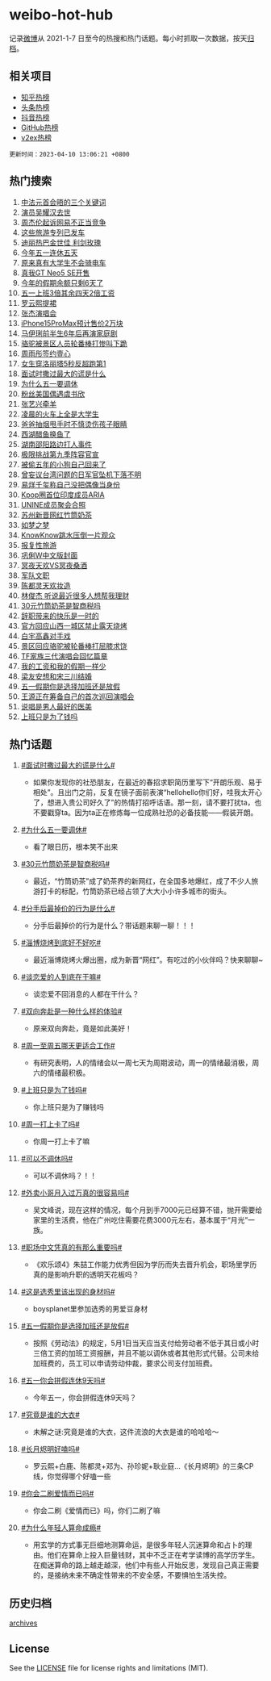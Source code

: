 # weibo-hot-hub

记录[微博](https://www.weibo.com)从 2021-1-7 日至今的热搜和热门话题。每小时抓取一次数据，按天[归档](archives)。

## 相关项目

- [知乎热榜](https://github.com/lonnyzhang423/zhihu-hot-hub)
- [头条热榜](https://github.com/lonnyzhang423/toutiao-hot-hub)
- [抖音热榜](https://github.com/lonnyzhang423/douyin-hot-hub)
- [GitHub热榜](https://github.com/lonnyzhang423/github-hot-hub)
- [v2ex热榜](https://github.com/lonnyzhang423/v2ex-hot-hub)


`更新时间：2023-04-10 13:06:21 +0800`

## 热门搜索

1. [中法元首会晤的三个关键词](https://m.weibo.cn/search?containerid=100103type%3D1%26t%3D10%26q%3D%23%E4%B8%AD%E6%B3%95%E5%85%83%E9%A6%96%E4%BC%9A%E6%99%A4%E7%9A%84%E4%B8%89%E4%B8%AA%E5%85%B3%E9%94%AE%E8%AF%8D%23&stream_entry_id=51&isnewpage=1&extparam=seat%3D1%26dgr%3D0%26pos%3D0%26c_type%3D51%26stream_entry_id%3D51%26cate%3D10103%26filter_type%3Drealtimehot%26display_time%3D1681103179%26pre_seqid%3D1681103179637027378199&luicode=10000011&lfid=106003type%253D25%2526t%253D3%2526disable_hot%253D1%2526filter_type%253Drealtimehot)
1. [演员吴耀汉去世](https://m.weibo.cn/search?containerid=100103type%3D1%26t%3D10%26q%3D%23%E6%BC%94%E5%91%98%E5%90%B4%E8%80%80%E6%B1%89%E5%8E%BB%E4%B8%96%23&stream_entry_id=31&isnewpage=1&extparam=seat%3D1%26dgr%3D0%26c_type%3D31%26band_rank%3D1%26cate%3D5001%26filter_type%3Drealtimehot%26realpos%3D1%26pos%3D0%26q%3D%2523%25E6%25BC%2594%25E5%2591%2598%25E5%2590%25B4%25E8%2580%2580%25E6%25B1%2589%25E5%258E%25BB%25E4%25B8%2596%2523%26stream_entry_id%3D31%26flag%3D1%26lcate%3D5001%26display_time%3D1681103179%26pre_seqid%3D1681103179637027378199&luicode=10000011&lfid=106003type%253D25%2526t%253D3%2526disable_hot%253D1%2526filter_type%253Drealtimehot)
1. [周杰伦起诉网易不正当竞争](https://m.weibo.cn/search?containerid=100103type%3D1%26t%3D10%26q%3D%23%E5%91%A8%E6%9D%B0%E4%BC%A6%E8%B5%B7%E8%AF%89%E7%BD%91%E6%98%93%E4%B8%8D%E6%AD%A3%E5%BD%93%E7%AB%9E%E4%BA%89%23&stream_entry_id=31&isnewpage=1&extparam=seat%3D1%26dgr%3D0%26c_type%3D31%26band_rank%3D2%26cate%3D5001%26filter_type%3Drealtimehot%26realpos%3D2%26pos%3D1%26q%3D%2523%25E5%2591%25A8%25E6%259D%25B0%25E4%25BC%25A6%25E8%25B5%25B7%25E8%25AF%2589%25E7%25BD%2591%25E6%2598%2593%25E4%25B8%258D%25E6%25AD%25A3%25E5%25BD%2593%25E7%25AB%259E%25E4%25BA%2589%2523%26stream_entry_id%3D31%26flag%3D2%26lcate%3D5001%26display_time%3D1681103179%26pre_seqid%3D1681103179637027378199&luicode=10000011&lfid=106003type%253D25%2526t%253D3%2526disable_hot%253D1%2526filter_type%253Drealtimehot)
1. [这些旅游专列已发车](https://m.weibo.cn/search?containerid=100103type%3D1%26t%3D10%26q%3D%23%E8%BF%99%E4%BA%9B%E6%97%85%E6%B8%B8%E4%B8%93%E5%88%97%E5%B7%B2%E5%8F%91%E8%BD%A6%23&stream_entry_id=31&isnewpage=1&extparam=seat%3D1%26dgr%3D0%26c_type%3D31%26band_rank%3D3%26cate%3D5001%26filter_type%3Drealtimehot%26realpos%3D3%26pos%3D2%26q%3D%2523%25E8%25BF%2599%25E4%25BA%259B%25E6%2597%2585%25E6%25B8%25B8%25E4%25B8%2593%25E5%2588%2597%25E5%25B7%25B2%25E5%258F%2591%25E8%25BD%25A6%2523%26stream_entry_id%3D31%26flag%3D0%26lcate%3D5001%26display_time%3D1681103179%26pre_seqid%3D1681103179637027378199&luicode=10000011&lfid=106003type%253D25%2526t%253D3%2526disable_hot%253D1%2526filter_type%253Drealtimehot)
1. [迪丽热巴金世佳 利剑玫瑰](https://m.weibo.cn/search?containerid=100103type%3D1%26t%3D10%26q%3D%E8%BF%AA%E4%B8%BD%E7%83%AD%E5%B7%B4%E9%87%91%E4%B8%96%E4%BD%B3+%E5%88%A9%E5%89%91%E7%8E%AB%E7%91%B0&stream_entry_id=31&isnewpage=1&extparam=seat%3D1%26dgr%3D0%26c_type%3D31%26band_rank%3D4%26cate%3D5001%26filter_type%3Drealtimehot%26realpos%3D4%26pos%3D3%26q%3D%25E8%25BF%25AA%25E4%25B8%25BD%25E7%2583%25AD%25E5%25B7%25B4%25E9%2587%2591%25E4%25B8%2596%25E4%25BD%25B3%2520%25E5%2588%25A9%25E5%2589%2591%25E7%258E%25AB%25E7%2591%25B0%26stream_entry_id%3D31%26flag%3D1%26lcate%3D5001%26display_time%3D1681103179%26pre_seqid%3D1681103179637027378199&luicode=10000011&lfid=106003type%253D25%2526t%253D3%2526disable_hot%253D1%2526filter_type%253Drealtimehot)
1. [今年五一连休五天](https://m.weibo.cn/search?containerid=100103type%3D1%26t%3D10%26q%3D%23%E4%BB%8A%E5%B9%B4%E4%BA%94%E4%B8%80%E8%BF%9E%E4%BC%91%E4%BA%94%E5%A4%A9%23&stream_entry_id=31&isnewpage=1&extparam=seat%3D1%26dgr%3D0%26c_type%3D31%26band_rank%3D5%26cate%3D5001%26filter_type%3Drealtimehot%26realpos%3D5%26pos%3D4%26q%3D%2523%25E4%25BB%258A%25E5%25B9%25B4%25E4%25BA%2594%25E4%25B8%2580%25E8%25BF%259E%25E4%25BC%2591%25E4%25BA%2594%25E5%25A4%25A9%2523%26stream_entry_id%3D31%26flag%3D16%26lcate%3D5001%26display_time%3D1681103179%26pre_seqid%3D1681103179637027378199&luicode=10000011&lfid=106003type%253D25%2526t%253D3%2526disable_hot%253D1%2526filter_type%253Drealtimehot)
1. [原来真有大学生不会骑电车](https://m.weibo.cn/search?containerid=100103type%3D1%26t%3D10%26q%3D%23%E5%8E%9F%E6%9D%A5%E7%9C%9F%E6%9C%89%E5%A4%A7%E5%AD%A6%E7%94%9F%E4%B8%8D%E4%BC%9A%E9%AA%91%E7%94%B5%E8%BD%A6%23&stream_entry_id=31&isnewpage=1&extparam=seat%3D1%26dgr%3D0%26c_type%3D31%26band_rank%3D6%26cate%3D5001%26filter_type%3Drealtimehot%26realpos%3D6%26pos%3D5%26q%3D%2523%25E5%258E%259F%25E6%259D%25A5%25E7%259C%259F%25E6%259C%2589%25E5%25A4%25A7%25E5%25AD%25A6%25E7%2594%259F%25E4%25B8%258D%25E4%25BC%259A%25E9%25AA%2591%25E7%2594%25B5%25E8%25BD%25A6%2523%26stream_entry_id%3D31%26flag%3D0%26lcate%3D5001%26display_time%3D1681103179%26pre_seqid%3D1681103179637027378199&luicode=10000011&lfid=106003type%253D25%2526t%253D3%2526disable_hot%253D1%2526filter_type%253Drealtimehot)
1. [真我GT Neo5 SE开售](https://m.weibo.cn/search?containerid=100103type%3D1%26t%3D10%26q%3D%23%E7%9C%9F%E6%88%91GT+Neo5+SE%E5%BC%80%E5%94%AE%23&stream_entry_id=31&isnewpage=1&extparam=seat%3D1%26dgr%3D0%26filter_type%3Drealtimehot%26c_type%3D31%26band_rank%3D7%26adid%3D185797%26cate%3D5001%26topic_ad%3D1%26pos%3D6%26q%3D%2523%25E7%259C%259F%25E6%2588%2591GT%2520Neo5%2520SE%25E5%25BC%2580%25E5%2594%25AE%2523%26stream_entry_id%3D31%26lcate%3D5001%26display_time%3D1681103179%26pre_seqid%3D1681103179637027378199&luicode=10000011&lfid=106003type%253D25%2526t%253D3%2526disable_hot%253D1%2526filter_type%253Drealtimehot)
1. [今年的假期余额只剩6天了](https://m.weibo.cn/search?containerid=100103type%3D1%26t%3D10%26q%3D%23%E4%BB%8A%E5%B9%B4%E7%9A%84%E5%81%87%E6%9C%9F%E4%BD%99%E9%A2%9D%E5%8F%AA%E5%89%A96%E5%A4%A9%E4%BA%86%23&stream_entry_id=31&isnewpage=1&extparam=seat%3D1%26dgr%3D0%26c_type%3D31%26band_rank%3D7%26cate%3D5001%26filter_type%3Drealtimehot%26realpos%3D7%26pos%3D7%26q%3D%2523%25E4%25BB%258A%25E5%25B9%25B4%25E7%259A%2584%25E5%2581%2587%25E6%259C%259F%25E4%25BD%2599%25E9%25A2%259D%25E5%258F%25AA%25E5%2589%25A96%25E5%25A4%25A9%25E4%25BA%2586%2523%26stream_entry_id%3D31%26flag%3D1%26lcate%3D5001%26display_time%3D1681103179%26pre_seqid%3D1681103179637027378199&luicode=10000011&lfid=106003type%253D25%2526t%253D3%2526disable_hot%253D1%2526filter_type%253Drealtimehot)
1. [五一上班3倍其余四天2倍工资](https://m.weibo.cn/search?containerid=100103type%3D1%26t%3D10%26q%3D%23%E4%BA%94%E4%B8%80%E4%B8%8A%E7%8F%AD3%E5%80%8D%E5%85%B6%E4%BD%99%E5%9B%9B%E5%A4%A92%E5%80%8D%E5%B7%A5%E8%B5%84%23&stream_entry_id=31&isnewpage=1&extparam=seat%3D1%26dgr%3D0%26c_type%3D31%26band_rank%3D8%26cate%3D5001%26filter_type%3Drealtimehot%26realpos%3D8%26pos%3D8%26q%3D%2523%25E4%25BA%2594%25E4%25B8%2580%25E4%25B8%258A%25E7%258F%25AD3%25E5%2580%258D%25E5%2585%25B6%25E4%25BD%2599%25E5%259B%259B%25E5%25A4%25A92%25E5%2580%258D%25E5%25B7%25A5%25E8%25B5%2584%2523%26stream_entry_id%3D31%26flag%3D1%26lcate%3D5001%26display_time%3D1681103179%26pre_seqid%3D1681103179637027378199&luicode=10000011&lfid=106003type%253D25%2526t%253D3%2526disable_hot%253D1%2526filter_type%253Drealtimehot)
1. [罗云熙提裙](https://m.weibo.cn/search?containerid=100103type%3D1%26t%3D10%26q%3D%23%E7%BD%97%E4%BA%91%E7%86%99%E6%8F%90%E8%A3%99%23&stream_entry_id=31&isnewpage=1&extparam=seat%3D1%26dgr%3D0%26c_type%3D31%26band_rank%3D9%26cate%3D5001%26filter_type%3Drealtimehot%26realpos%3D9%26pos%3D9%26q%3D%2523%25E7%25BD%2597%25E4%25BA%2591%25E7%2586%2599%25E6%258F%2590%25E8%25A3%2599%2523%26stream_entry_id%3D31%26flag%3D1%26lcate%3D5001%26display_time%3D1681103179%26pre_seqid%3D1681103179637027378199&luicode=10000011&lfid=106003type%253D25%2526t%253D3%2526disable_hot%253D1%2526filter_type%253Drealtimehot)
1. [张杰演唱会](https://m.weibo.cn/search?containerid=100103type%3D1%26t%3D10%26q%3D%E5%BC%A0%E6%9D%B0%E6%BC%94%E5%94%B1%E4%BC%9A&stream_entry_id=31&isnewpage=1&extparam=seat%3D1%26dgr%3D0%26c_type%3D31%26band_rank%3D10%26cate%3D5001%26filter_type%3Drealtimehot%26realpos%3D10%26pos%3D10%26q%3D%25E5%25BC%25A0%25E6%259D%25B0%25E6%25BC%2594%25E5%2594%25B1%25E4%25BC%259A%26stream_entry_id%3D31%26flag%3D1%26lcate%3D5001%26display_time%3D1681103179%26pre_seqid%3D1681103179637027378199&luicode=10000011&lfid=106003type%253D25%2526t%253D3%2526disable_hot%253D1%2526filter_type%253Drealtimehot)
1. [iPhone15ProMax预计售价2万块](https://m.weibo.cn/search?containerid=100103type%3D1%26t%3D10%26q%3D%23iPhone15ProMax%E9%A2%84%E8%AE%A1%E5%94%AE%E4%BB%B72%E4%B8%87%E5%9D%97%23&stream_entry_id=31&isnewpage=1&extparam=seat%3D1%26dgr%3D0%26c_type%3D31%26band_rank%3D11%26cate%3D5001%26filter_type%3Drealtimehot%26realpos%3D11%26pos%3D11%26q%3D%2523iPhone15ProMax%25E9%25A2%2584%25E8%25AE%25A1%25E5%2594%25AE%25E4%25BB%25B72%25E4%25B8%2587%25E5%259D%2597%2523%26stream_entry_id%3D31%26flag%3D2%26lcate%3D5001%26display_time%3D1681103179%26pre_seqid%3D1681103179637027378199&luicode=10000011&lfid=106003type%253D25%2526t%253D3%2526disable_hot%253D1%2526filter_type%253Drealtimehot)
1. [马伊琍前半生6年后再演家庭剧](https://m.weibo.cn/search?containerid=100103type%3D1%26t%3D10%26q%3D%23%E9%A9%AC%E4%BC%8A%E7%90%8D%E5%89%8D%E5%8D%8A%E7%94%9F6%E5%B9%B4%E5%90%8E%E5%86%8D%E6%BC%94%E5%AE%B6%E5%BA%AD%E5%89%A7%23&stream_entry_id=31&isnewpage=1&extparam=seat%3D1%26dgr%3D0%26c_type%3D31%26band_rank%3D12%26cate%3D5001%26filter_type%3Drealtimehot%26realpos%3D12%26pos%3D12%26q%3D%2523%25E9%25A9%25AC%25E4%25BC%258A%25E7%2590%258D%25E5%2589%258D%25E5%258D%258A%25E7%2594%259F6%25E5%25B9%25B4%25E5%2590%258E%25E5%2586%258D%25E6%25BC%2594%25E5%25AE%25B6%25E5%25BA%25AD%25E5%2589%25A7%2523%26stream_entry_id%3D31%26flag%3D1%26lcate%3D5001%26display_time%3D1681103179%26pre_seqid%3D1681103179637027378199&luicode=10000011&lfid=106003type%253D25%2526t%253D3%2526disable_hot%253D1%2526filter_type%253Drealtimehot)
1. [骆驼被景区人员轮番棒打惨叫下跪](https://m.weibo.cn/search?containerid=100103type%3D1%26t%3D10%26q%3D%23%E9%AA%86%E9%A9%BC%E8%A2%AB%E6%99%AF%E5%8C%BA%E4%BA%BA%E5%91%98%E8%BD%AE%E7%95%AA%E6%A3%92%E6%89%93%E6%83%A8%E5%8F%AB%E4%B8%8B%E8%B7%AA%23&stream_entry_id=31&isnewpage=1&extparam=seat%3D1%26dgr%3D0%26c_type%3D31%26band_rank%3D13%26cate%3D5001%26filter_type%3Drealtimehot%26realpos%3D13%26pos%3D13%26q%3D%2523%25E9%25AA%2586%25E9%25A9%25BC%25E8%25A2%25AB%25E6%2599%25AF%25E5%258C%25BA%25E4%25BA%25BA%25E5%2591%2598%25E8%25BD%25AE%25E7%2595%25AA%25E6%25A3%2592%25E6%2589%2593%25E6%2583%25A8%25E5%258F%25AB%25E4%25B8%258B%25E8%25B7%25AA%2523%26stream_entry_id%3D31%26flag%3D0%26lcate%3D5001%26display_time%3D1681103179%26pre_seqid%3D1681103179637027378199&luicode=10000011&lfid=106003type%253D25%2526t%253D3%2526disable_hot%253D1%2526filter_type%253Drealtimehot)
1. [周雨彤签约壹心](https://m.weibo.cn/search?containerid=100103type%3D1%26t%3D10%26q%3D%23%E5%91%A8%E9%9B%A8%E5%BD%A4%E7%AD%BE%E7%BA%A6%E5%A3%B9%E5%BF%83%23&stream_entry_id=31&isnewpage=1&extparam=seat%3D1%26dgr%3D0%26c_type%3D31%26band_rank%3D14%26cate%3D5001%26filter_type%3Drealtimehot%26realpos%3D14%26pos%3D14%26q%3D%2523%25E5%2591%25A8%25E9%259B%25A8%25E5%25BD%25A4%25E7%25AD%25BE%25E7%25BA%25A6%25E5%25A3%25B9%25E5%25BF%2583%2523%26stream_entry_id%3D31%26flag%3D0%26lcate%3D5001%26display_time%3D1681103179%26pre_seqid%3D1681103179637027378199&luicode=10000011&lfid=106003type%253D25%2526t%253D3%2526disable_hot%253D1%2526filter_type%253Drealtimehot)
1. [女生穿洛丽塔5秒反超跑第1](https://m.weibo.cn/search?containerid=100103type%3D1%26t%3D10%26q%3D%23%E5%A5%B3%E7%94%9F%E7%A9%BF%E6%B4%9B%E4%B8%BD%E5%A1%945%E7%A7%92%E5%8F%8D%E8%B6%85%E8%B7%91%E7%AC%AC1%23&stream_entry_id=31&isnewpage=1&extparam=seat%3D1%26dgr%3D0%26c_type%3D31%26band_rank%3D15%26cate%3D5001%26filter_type%3Drealtimehot%26realpos%3D15%26pos%3D15%26q%3D%2523%25E5%25A5%25B3%25E7%2594%259F%25E7%25A9%25BF%25E6%25B4%259B%25E4%25B8%25BD%25E5%25A1%25945%25E7%25A7%2592%25E5%258F%258D%25E8%25B6%2585%25E8%25B7%2591%25E7%25AC%25AC1%2523%26stream_entry_id%3D31%26flag%3D1%26lcate%3D5001%26display_time%3D1681103179%26pre_seqid%3D1681103179637027378199&luicode=10000011&lfid=106003type%253D25%2526t%253D3%2526disable_hot%253D1%2526filter_type%253Drealtimehot)
1. [面试时撒过最大的谎是什么](https://m.weibo.cn/search?containerid=100103type%3D1%26t%3D10%26q%3D%23%E9%9D%A2%E8%AF%95%E6%97%B6%E6%92%92%E8%BF%87%E6%9C%80%E5%A4%A7%E7%9A%84%E8%B0%8E%E6%98%AF%E4%BB%80%E4%B9%88%23&stream_entry_id=31&isnewpage=1&extparam=seat%3D1%26dgr%3D0%26c_type%3D31%26band_rank%3D16%26cate%3D5001%26filter_type%3Drealtimehot%26realpos%3D16%26pos%3D16%26q%3D%2523%25E9%259D%25A2%25E8%25AF%2595%25E6%2597%25B6%25E6%2592%2592%25E8%25BF%2587%25E6%259C%2580%25E5%25A4%25A7%25E7%259A%2584%25E8%25B0%258E%25E6%2598%25AF%25E4%25BB%2580%25E4%25B9%2588%2523%26stream_entry_id%3D31%26flag%3D0%26lcate%3D5001%26display_time%3D1681103179%26pre_seqid%3D1681103179637027378199&luicode=10000011&lfid=106003type%253D25%2526t%253D3%2526disable_hot%253D1%2526filter_type%253Drealtimehot)
1. [为什么五一要调休](https://m.weibo.cn/search?containerid=100103type%3D1%26t%3D10%26q%3D%23%E4%B8%BA%E4%BB%80%E4%B9%88%E4%BA%94%E4%B8%80%E8%A6%81%E8%B0%83%E4%BC%91%23&stream_entry_id=31&isnewpage=1&extparam=seat%3D1%26dgr%3D0%26c_type%3D31%26band_rank%3D17%26cate%3D5001%26filter_type%3Drealtimehot%26realpos%3D17%26pos%3D17%26q%3D%2523%25E4%25B8%25BA%25E4%25BB%2580%25E4%25B9%2588%25E4%25BA%2594%25E4%25B8%2580%25E8%25A6%2581%25E8%25B0%2583%25E4%25BC%2591%2523%26stream_entry_id%3D31%26flag%3D0%26lcate%3D5001%26display_time%3D1681103179%26pre_seqid%3D1681103179637027378199&luicode=10000011&lfid=106003type%253D25%2526t%253D3%2526disable_hot%253D1%2526filter_type%253Drealtimehot)
1. [粉丝美国偶遇虞书欣](https://m.weibo.cn/search?containerid=100103type%3D1%26t%3D10%26q%3D%23%E7%B2%89%E4%B8%9D%E7%BE%8E%E5%9B%BD%E5%81%B6%E9%81%87%E8%99%9E%E4%B9%A6%E6%AC%A3%23&stream_entry_id=31&isnewpage=1&extparam=seat%3D1%26dgr%3D0%26c_type%3D31%26band_rank%3D18%26cate%3D5001%26filter_type%3Drealtimehot%26realpos%3D18%26pos%3D18%26q%3D%2523%25E7%25B2%2589%25E4%25B8%259D%25E7%25BE%258E%25E5%259B%25BD%25E5%2581%25B6%25E9%2581%2587%25E8%2599%259E%25E4%25B9%25A6%25E6%25AC%25A3%2523%26stream_entry_id%3D31%26flag%3D1%26lcate%3D5001%26display_time%3D1681103179%26pre_seqid%3D1681103179637027378199&luicode=10000011&lfid=106003type%253D25%2526t%253D3%2526disable_hot%253D1%2526filter_type%253Drealtimehot)
1. [张艺兴牵羊](https://m.weibo.cn/search?containerid=100103type%3D1%26t%3D10%26q%3D%23%E5%BC%A0%E8%89%BA%E5%85%B4%E7%89%B5%E7%BE%8A%23&stream_entry_id=31&isnewpage=1&extparam=seat%3D1%26dgr%3D0%26c_type%3D31%26band_rank%3D19%26cate%3D5001%26filter_type%3Drealtimehot%26realpos%3D19%26pos%3D19%26q%3D%2523%25E5%25BC%25A0%25E8%2589%25BA%25E5%2585%25B4%25E7%2589%25B5%25E7%25BE%258A%2523%26stream_entry_id%3D31%26flag%3D1%26lcate%3D5001%26display_time%3D1681103179%26pre_seqid%3D1681103179637027378199&luicode=10000011&lfid=106003type%253D25%2526t%253D3%2526disable_hot%253D1%2526filter_type%253Drealtimehot)
1. [凌晨的火车上全是大学生](https://m.weibo.cn/search?containerid=100103type%3D1%26t%3D10%26q%3D%23%E5%87%8C%E6%99%A8%E7%9A%84%E7%81%AB%E8%BD%A6%E4%B8%8A%E5%85%A8%E6%98%AF%E5%A4%A7%E5%AD%A6%E7%94%9F%23&stream_entry_id=31&isnewpage=1&extparam=seat%3D1%26dgr%3D0%26c_type%3D31%26band_rank%3D20%26cate%3D5001%26filter_type%3Drealtimehot%26realpos%3D20%26pos%3D20%26q%3D%2523%25E5%2587%258C%25E6%2599%25A8%25E7%259A%2584%25E7%2581%25AB%25E8%25BD%25A6%25E4%25B8%258A%25E5%2585%25A8%25E6%2598%25AF%25E5%25A4%25A7%25E5%25AD%25A6%25E7%2594%259F%2523%26stream_entry_id%3D31%26flag%3D1%26lcate%3D5001%26display_time%3D1681103179%26pre_seqid%3D1681103179637027378199&luicode=10000011&lfid=106003type%253D25%2526t%253D3%2526disable_hot%253D1%2526filter_type%253Drealtimehot)
1. [爸爸抽烟甩手时不慎烫伤孩子眼睛](https://m.weibo.cn/search?containerid=100103type%3D1%26t%3D10%26q%3D%23%E7%88%B8%E7%88%B8%E6%8A%BD%E7%83%9F%E7%94%A9%E6%89%8B%E6%97%B6%E4%B8%8D%E6%85%8E%E7%83%AB%E4%BC%A4%E5%AD%A9%E5%AD%90%E7%9C%BC%E7%9D%9B%23&stream_entry_id=31&isnewpage=1&extparam=seat%3D1%26dgr%3D0%26c_type%3D31%26band_rank%3D21%26cate%3D5001%26filter_type%3Drealtimehot%26realpos%3D21%26pos%3D21%26q%3D%2523%25E7%2588%25B8%25E7%2588%25B8%25E6%258A%25BD%25E7%2583%259F%25E7%2594%25A9%25E6%2589%258B%25E6%2597%25B6%25E4%25B8%258D%25E6%2585%258E%25E7%2583%25AB%25E4%25BC%25A4%25E5%25AD%25A9%25E5%25AD%2590%25E7%259C%25BC%25E7%259D%259B%2523%26stream_entry_id%3D31%26flag%3D0%26lcate%3D5001%26display_time%3D1681103179%26pre_seqid%3D1681103179637027378199&luicode=10000011&lfid=106003type%253D25%2526t%253D3%2526disable_hot%253D1%2526filter_type%253Drealtimehot)
1. [西湖醋鱼换鱼了](https://m.weibo.cn/search?containerid=100103type%3D1%26t%3D10%26q%3D%23%E8%A5%BF%E6%B9%96%E9%86%8B%E9%B1%BC%E6%8D%A2%E9%B1%BC%E4%BA%86%23&stream_entry_id=31&isnewpage=1&extparam=seat%3D1%26dgr%3D0%26c_type%3D31%26band_rank%3D22%26cate%3D5001%26filter_type%3Drealtimehot%26realpos%3D22%26pos%3D22%26q%3D%2523%25E8%25A5%25BF%25E6%25B9%2596%25E9%2586%258B%25E9%25B1%25BC%25E6%258D%25A2%25E9%25B1%25BC%25E4%25BA%2586%2523%26stream_entry_id%3D31%26flag%3D0%26lcate%3D5001%26display_time%3D1681103179%26pre_seqid%3D1681103179637027378199&luicode=10000011&lfid=106003type%253D25%2526t%253D3%2526disable_hot%253D1%2526filter_type%253Drealtimehot)
1. [湖南邵阳路边打人事件](https://m.weibo.cn/search?containerid=100103type%3D1%26t%3D10%26q%3D%23%E6%B9%96%E5%8D%97%E9%82%B5%E9%98%B3%E8%B7%AF%E8%BE%B9%E6%89%93%E4%BA%BA%E4%BA%8B%E4%BB%B6%23&stream_entry_id=31&isnewpage=1&extparam=seat%3D1%26dgr%3D0%26c_type%3D31%26band_rank%3D23%26cate%3D5001%26filter_type%3Drealtimehot%26realpos%3D23%26pos%3D23%26q%3D%2523%25E6%25B9%2596%25E5%258D%2597%25E9%2582%25B5%25E9%2598%25B3%25E8%25B7%25AF%25E8%25BE%25B9%25E6%2589%2593%25E4%25BA%25BA%25E4%25BA%258B%25E4%25BB%25B6%2523%26stream_entry_id%3D31%26flag%3D1%26lcate%3D5001%26display_time%3D1681103179%26pre_seqid%3D1681103179637027378199&luicode=10000011&lfid=106003type%253D25%2526t%253D3%2526disable_hot%253D1%2526filter_type%253Drealtimehot)
1. [极限挑战第九季阵容官宣](https://m.weibo.cn/search?containerid=100103type%3D1%26t%3D10%26q%3D%23%E6%9E%81%E9%99%90%E6%8C%91%E6%88%98%E7%AC%AC%E4%B9%9D%E5%AD%A3%E9%98%B5%E5%AE%B9%E5%AE%98%E5%AE%A3%23&stream_entry_id=31&isnewpage=1&extparam=seat%3D1%26dgr%3D0%26c_type%3D31%26band_rank%3D24%26cate%3D5001%26filter_type%3Drealtimehot%26realpos%3D24%26pos%3D24%26q%3D%2523%25E6%259E%2581%25E9%2599%2590%25E6%258C%2591%25E6%2588%2598%25E7%25AC%25AC%25E4%25B9%259D%25E5%25AD%25A3%25E9%2598%25B5%25E5%25AE%25B9%25E5%25AE%2598%25E5%25AE%25A3%2523%26stream_entry_id%3D31%26flag%3D0%26lcate%3D5001%26display_time%3D1681103179%26pre_seqid%3D1681103179637027378199&luicode=10000011&lfid=106003type%253D25%2526t%253D3%2526disable_hot%253D1%2526filter_type%253Drealtimehot)
1. [被偷五年的小狗自己回来了](https://m.weibo.cn/search?containerid=100103type%3D1%26t%3D10%26q%3D%23%E8%A2%AB%E5%81%B7%E4%BA%94%E5%B9%B4%E7%9A%84%E5%B0%8F%E7%8B%97%E8%87%AA%E5%B7%B1%E5%9B%9E%E6%9D%A5%E4%BA%86%23&stream_entry_id=31&isnewpage=1&extparam=seat%3D1%26dgr%3D0%26c_type%3D31%26band_rank%3D25%26cate%3D5001%26filter_type%3Drealtimehot%26realpos%3D25%26pos%3D25%26q%3D%2523%25E8%25A2%25AB%25E5%2581%25B7%25E4%25BA%2594%25E5%25B9%25B4%25E7%259A%2584%25E5%25B0%258F%25E7%258B%2597%25E8%2587%25AA%25E5%25B7%25B1%25E5%259B%259E%25E6%259D%25A5%25E4%25BA%2586%2523%26stream_entry_id%3D31%26flag%3D1%26lcate%3D5001%26display_time%3D1681103179%26pre_seqid%3D1681103179637027378199&luicode=10000011&lfid=106003type%253D25%2526t%253D3%2526disable_hot%253D1%2526filter_type%253Drealtimehot)
1. [曾妄议台湾问题的日军官坠机下落不明](https://m.weibo.cn/search?containerid=100103type%3D1%26t%3D10%26q%3D%23%E6%9B%BE%E5%A6%84%E8%AE%AE%E5%8F%B0%E6%B9%BE%E9%97%AE%E9%A2%98%E7%9A%84%E6%97%A5%E5%86%9B%E5%AE%98%E5%9D%A0%E6%9C%BA%E4%B8%8B%E8%90%BD%E4%B8%8D%E6%98%8E%23&stream_entry_id=31&isnewpage=1&extparam=seat%3D1%26dgr%3D0%26c_type%3D31%26band_rank%3D26%26cate%3D5001%26filter_type%3Drealtimehot%26realpos%3D26%26pos%3D26%26q%3D%2523%25E6%259B%25BE%25E5%25A6%2584%25E8%25AE%25AE%25E5%258F%25B0%25E6%25B9%25BE%25E9%2597%25AE%25E9%25A2%2598%25E7%259A%2584%25E6%2597%25A5%25E5%2586%259B%25E5%25AE%2598%25E5%259D%25A0%25E6%259C%25BA%25E4%25B8%258B%25E8%2590%25BD%25E4%25B8%258D%25E6%2598%258E%2523%26stream_entry_id%3D31%26flag%3D1%26lcate%3D5001%26display_time%3D1681103179%26pre_seqid%3D1681103179637027378199&luicode=10000011&lfid=106003type%253D25%2526t%253D3%2526disable_hot%253D1%2526filter_type%253Drealtimehot)
1. [易烊千玺称自己没把偶像当身份](https://m.weibo.cn/search?containerid=100103type%3D1%26t%3D10%26q%3D%23%E6%98%93%E7%83%8A%E5%8D%83%E7%8E%BA%E7%A7%B0%E8%87%AA%E5%B7%B1%E6%B2%A1%E6%8A%8A%E5%81%B6%E5%83%8F%E5%BD%93%E8%BA%AB%E4%BB%BD%23&stream_entry_id=31&isnewpage=1&extparam=seat%3D1%26dgr%3D0%26c_type%3D31%26band_rank%3D27%26cate%3D5001%26filter_type%3Drealtimehot%26realpos%3D27%26pos%3D27%26q%3D%2523%25E6%2598%2593%25E7%2583%258A%25E5%258D%2583%25E7%258E%25BA%25E7%25A7%25B0%25E8%2587%25AA%25E5%25B7%25B1%25E6%25B2%25A1%25E6%258A%258A%25E5%2581%25B6%25E5%2583%258F%25E5%25BD%2593%25E8%25BA%25AB%25E4%25BB%25BD%2523%26stream_entry_id%3D31%26flag%3D1%26lcate%3D5001%26display_time%3D1681103179%26pre_seqid%3D1681103179637027378199&luicode=10000011&lfid=106003type%253D25%2526t%253D3%2526disable_hot%253D1%2526filter_type%253Drealtimehot)
1. [Kpop圈首位印度成员ARIA](https://m.weibo.cn/search?containerid=100103type%3D1%26t%3D10%26q%3D%23Kpop%E5%9C%88%E9%A6%96%E4%BD%8D%E5%8D%B0%E5%BA%A6%E6%88%90%E5%91%98ARIA%23&stream_entry_id=31&isnewpage=1&extparam=seat%3D1%26dgr%3D0%26c_type%3D31%26band_rank%3D28%26cate%3D5001%26filter_type%3Drealtimehot%26realpos%3D28%26pos%3D28%26q%3D%2523Kpop%25E5%259C%2588%25E9%25A6%2596%25E4%25BD%258D%25E5%258D%25B0%25E5%25BA%25A6%25E6%2588%2590%25E5%2591%2598ARIA%2523%26stream_entry_id%3D31%26flag%3D0%26lcate%3D5001%26display_time%3D1681103179%26pre_seqid%3D1681103179637027378199&luicode=10000011&lfid=106003type%253D25%2526t%253D3%2526disable_hot%253D1%2526filter_type%253Drealtimehot)
1. [UNINE成员聚会合照](https://m.weibo.cn/search?containerid=100103type%3D1%26t%3D10%26q%3D%23UNINE%E6%88%90%E5%91%98%E8%81%9A%E4%BC%9A%E5%90%88%E7%85%A7%23&stream_entry_id=31&isnewpage=1&extparam=seat%3D1%26dgr%3D0%26c_type%3D31%26band_rank%3D29%26cate%3D5001%26filter_type%3Drealtimehot%26realpos%3D29%26pos%3D29%26q%3D%2523UNINE%25E6%2588%2590%25E5%2591%2598%25E8%2581%259A%25E4%25BC%259A%25E5%2590%2588%25E7%2585%25A7%2523%26stream_entry_id%3D31%26flag%3D1%26lcate%3D5001%26display_time%3D1681103179%26pre_seqid%3D1681103179637027378199&luicode=10000011&lfid=106003type%253D25%2526t%253D3%2526disable_hot%253D1%2526filter_type%253Drealtimehot)
1. [苏州新晋网红竹筒奶茶](https://m.weibo.cn/search?containerid=100103type%3D1%26t%3D10%26q%3D%23%E8%8B%8F%E5%B7%9E%E6%96%B0%E6%99%8B%E7%BD%91%E7%BA%A2%E7%AB%B9%E7%AD%92%E5%A5%B6%E8%8C%B6%23&stream_entry_id=31&isnewpage=1&extparam=seat%3D1%26dgr%3D0%26c_type%3D31%26band_rank%3D30%26cate%3D5001%26filter_type%3Drealtimehot%26realpos%3D30%26pos%3D30%26q%3D%2523%25E8%258B%258F%25E5%25B7%259E%25E6%2596%25B0%25E6%2599%258B%25E7%25BD%2591%25E7%25BA%25A2%25E7%25AB%25B9%25E7%25AD%2592%25E5%25A5%25B6%25E8%258C%25B6%2523%26stream_entry_id%3D31%26flag%3D0%26lcate%3D5001%26display_time%3D1681103179%26pre_seqid%3D1681103179637027378199&luicode=10000011&lfid=106003type%253D25%2526t%253D3%2526disable_hot%253D1%2526filter_type%253Drealtimehot)
1. [如梦之梦](https://m.weibo.cn/search?containerid=100103type%3D1%26t%3D10%26q%3D%E5%A6%82%E6%A2%A6%E4%B9%8B%E6%A2%A6&stream_entry_id=31&isnewpage=1&extparam=seat%3D1%26dgr%3D0%26c_type%3D31%26band_rank%3D31%26cate%3D5001%26filter_type%3Drealtimehot%26realpos%3D31%26pos%3D31%26q%3D%25E5%25A6%2582%25E6%25A2%25A6%25E4%25B9%258B%25E6%25A2%25A6%26stream_entry_id%3D31%26flag%3D1%26lcate%3D5001%26display_time%3D1681103179%26pre_seqid%3D1681103179637027378199&luicode=10000011&lfid=106003type%253D25%2526t%253D3%2526disable_hot%253D1%2526filter_type%253Drealtimehot)
1. [KnowKnow跳水压倒一片观众](https://m.weibo.cn/search?containerid=100103type%3D1%26t%3D10%26q%3D%23KnowKnow%E8%B7%B3%E6%B0%B4%E5%8E%8B%E5%80%92%E4%B8%80%E7%89%87%E8%A7%82%E4%BC%97%23&stream_entry_id=31&isnewpage=1&extparam=seat%3D1%26dgr%3D0%26c_type%3D31%26band_rank%3D32%26cate%3D5001%26filter_type%3Drealtimehot%26realpos%3D32%26pos%3D32%26q%3D%2523KnowKnow%25E8%25B7%25B3%25E6%25B0%25B4%25E5%258E%258B%25E5%2580%2592%25E4%25B8%2580%25E7%2589%2587%25E8%25A7%2582%25E4%25BC%2597%2523%26stream_entry_id%3D31%26flag%3D0%26lcate%3D5001%26display_time%3D1681103179%26pre_seqid%3D1681103179637027378199&luicode=10000011&lfid=106003type%253D25%2526t%253D3%2526disable_hot%253D1%2526filter_type%253Drealtimehot)
1. [报复性旅游](https://m.weibo.cn/search?containerid=100103type%3D1%26t%3D10%26q%3D%E6%8A%A5%E5%A4%8D%E6%80%A7%E6%97%85%E6%B8%B8&stream_entry_id=31&isnewpage=1&extparam=seat%3D1%26dgr%3D0%26c_type%3D31%26band_rank%3D33%26cate%3D5001%26filter_type%3Drealtimehot%26realpos%3D33%26pos%3D33%26q%3D%25E6%258A%25A5%25E5%25A4%258D%25E6%2580%25A7%25E6%2597%2585%25E6%25B8%25B8%26stream_entry_id%3D31%26flag%3D1%26lcate%3D5001%26display_time%3D1681103179%26pre_seqid%3D1681103179637027378199&luicode=10000011&lfid=106003type%253D25%2526t%253D3%2526disable_hot%253D1%2526filter_type%253Drealtimehot)
1. [巩俐W中文版封面](https://m.weibo.cn/search?containerid=100103type%3D1%26t%3D10%26q%3D%23%E5%B7%A9%E4%BF%90W%E4%B8%AD%E6%96%87%E7%89%88%E5%B0%81%E9%9D%A2%23&stream_entry_id=31&isnewpage=1&extparam=seat%3D1%26dgr%3D0%26c_type%3D31%26band_rank%3D34%26cate%3D5001%26filter_type%3Drealtimehot%26realpos%3D34%26pos%3D34%26q%3D%2523%25E5%25B7%25A9%25E4%25BF%2590W%25E4%25B8%25AD%25E6%2596%2587%25E7%2589%2588%25E5%25B0%2581%25E9%259D%25A2%2523%26stream_entry_id%3D31%26flag%3D1%26lcate%3D5001%26display_time%3D1681103179%26pre_seqid%3D1681103179637027378199&luicode=10000011&lfid=106003type%253D25%2526t%253D3%2526disable_hot%253D1%2526filter_type%253Drealtimehot)
1. [冥夜天欢VS冥夜桑酒](https://m.weibo.cn/search?containerid=100103type%3D1%26t%3D10%26q%3D%23%E5%86%A5%E5%A4%9C%E5%A4%A9%E6%AC%A2VS%E5%86%A5%E5%A4%9C%E6%A1%91%E9%85%92%23&stream_entry_id=31&isnewpage=1&extparam=seat%3D1%26dgr%3D0%26c_type%3D31%26band_rank%3D35%26cate%3D5001%26filter_type%3Drealtimehot%26realpos%3D35%26pos%3D35%26q%3D%2523%25E5%2586%25A5%25E5%25A4%259C%25E5%25A4%25A9%25E6%25AC%25A2VS%25E5%2586%25A5%25E5%25A4%259C%25E6%25A1%2591%25E9%2585%2592%2523%26stream_entry_id%3D31%26flag%3D0%26lcate%3D5001%26display_time%3D1681103179%26pre_seqid%3D1681103179637027378199&luicode=10000011&lfid=106003type%253D25%2526t%253D3%2526disable_hot%253D1%2526filter_type%253Drealtimehot)
1. [军队文职](https://m.weibo.cn/search?containerid=100103type%3D1%26t%3D10%26q%3D%E5%86%9B%E9%98%9F%E6%96%87%E8%81%8C&stream_entry_id=31&isnewpage=1&extparam=seat%3D1%26dgr%3D0%26c_type%3D31%26band_rank%3D36%26cate%3D5001%26filter_type%3Drealtimehot%26realpos%3D36%26pos%3D36%26q%3D%25E5%2586%259B%25E9%2598%259F%25E6%2596%2587%25E8%2581%258C%26stream_entry_id%3D31%26flag%3D0%26lcate%3D5001%26display_time%3D1681103179%26pre_seqid%3D1681103179637027378199&luicode=10000011&lfid=106003type%253D25%2526t%253D3%2526disable_hot%253D1%2526filter_type%253Drealtimehot)
1. [陈都灵天欢妆造](https://m.weibo.cn/search?containerid=100103type%3D1%26t%3D10%26q%3D%23%E9%99%88%E9%83%BD%E7%81%B5%E5%A4%A9%E6%AC%A2%E5%A6%86%E9%80%A0%23&stream_entry_id=31&isnewpage=1&extparam=seat%3D1%26dgr%3D0%26c_type%3D31%26band_rank%3D37%26cate%3D5001%26filter_type%3Drealtimehot%26realpos%3D37%26pos%3D37%26q%3D%2523%25E9%2599%2588%25E9%2583%25BD%25E7%2581%25B5%25E5%25A4%25A9%25E6%25AC%25A2%25E5%25A6%2586%25E9%2580%25A0%2523%26stream_entry_id%3D31%26flag%3D1%26lcate%3D5001%26display_time%3D1681103179%26pre_seqid%3D1681103179637027378199&luicode=10000011&lfid=106003type%253D25%2526t%253D3%2526disable_hot%253D1%2526filter_type%253Drealtimehot)
1. [林俊杰 听说最近很多人想帮我理财](https://m.weibo.cn/search?containerid=100103type%3D1%26t%3D10%26q%3D%E6%9E%97%E4%BF%8A%E6%9D%B0+%E5%90%AC%E8%AF%B4%E6%9C%80%E8%BF%91%E5%BE%88%E5%A4%9A%E4%BA%BA%E6%83%B3%E5%B8%AE%E6%88%91%E7%90%86%E8%B4%A2&stream_entry_id=31&isnewpage=1&extparam=seat%3D1%26dgr%3D0%26c_type%3D31%26band_rank%3D38%26cate%3D5001%26filter_type%3Drealtimehot%26realpos%3D38%26pos%3D38%26q%3D%25E6%259E%2597%25E4%25BF%258A%25E6%259D%25B0%2520%25E5%2590%25AC%25E8%25AF%25B4%25E6%259C%2580%25E8%25BF%2591%25E5%25BE%2588%25E5%25A4%259A%25E4%25BA%25BA%25E6%2583%25B3%25E5%25B8%25AE%25E6%2588%2591%25E7%2590%2586%25E8%25B4%25A2%26stream_entry_id%3D31%26flag%3D0%26lcate%3D5001%26display_time%3D1681103179%26pre_seqid%3D1681103179637027378199&luicode=10000011&lfid=106003type%253D25%2526t%253D3%2526disable_hot%253D1%2526filter_type%253Drealtimehot)
1. [30元竹筒奶茶是智商税吗](https://m.weibo.cn/search?containerid=100103type%3D1%26t%3D10%26q%3D%2330%E5%85%83%E7%AB%B9%E7%AD%92%E5%A5%B6%E8%8C%B6%E6%98%AF%E6%99%BA%E5%95%86%E7%A8%8E%E5%90%97%23&stream_entry_id=31&isnewpage=1&extparam=seat%3D1%26dgr%3D0%26c_type%3D31%26band_rank%3D39%26cate%3D5001%26filter_type%3Drealtimehot%26realpos%3D39%26pos%3D39%26q%3D%252330%25E5%2585%2583%25E7%25AB%25B9%25E7%25AD%2592%25E5%25A5%25B6%25E8%258C%25B6%25E6%2598%25AF%25E6%2599%25BA%25E5%2595%2586%25E7%25A8%258E%25E5%2590%2597%2523%26stream_entry_id%3D31%26flag%3D0%26lcate%3D5001%26display_time%3D1681103179%26pre_seqid%3D1681103179637027378199&luicode=10000011&lfid=106003type%253D25%2526t%253D3%2526disable_hot%253D1%2526filter_type%253Drealtimehot)
1. [辞职带来的快乐是一时的](https://m.weibo.cn/search?containerid=100103type%3D1%26t%3D10%26q%3D%23%E8%BE%9E%E8%81%8C%E5%B8%A6%E6%9D%A5%E7%9A%84%E5%BF%AB%E4%B9%90%E6%98%AF%E4%B8%80%E6%97%B6%E7%9A%84%23&stream_entry_id=31&isnewpage=1&extparam=seat%3D1%26dgr%3D0%26c_type%3D31%26band_rank%3D40%26cate%3D5001%26filter_type%3Drealtimehot%26realpos%3D40%26pos%3D40%26q%3D%2523%25E8%25BE%259E%25E8%2581%258C%25E5%25B8%25A6%25E6%259D%25A5%25E7%259A%2584%25E5%25BF%25AB%25E4%25B9%2590%25E6%2598%25AF%25E4%25B8%2580%25E6%2597%25B6%25E7%259A%2584%2523%26stream_entry_id%3D31%26flag%3D0%26lcate%3D5001%26display_time%3D1681103179%26pre_seqid%3D1681103179637027378199&luicode=10000011&lfid=106003type%253D25%2526t%253D3%2526disable_hot%253D1%2526filter_type%253Drealtimehot)
1. [官方回应山西一城区禁止露天烧烤](https://m.weibo.cn/search?containerid=100103type%3D1%26t%3D10%26q%3D%23%E5%AE%98%E6%96%B9%E5%9B%9E%E5%BA%94%E5%B1%B1%E8%A5%BF%E4%B8%80%E5%9F%8E%E5%8C%BA%E7%A6%81%E6%AD%A2%E9%9C%B2%E5%A4%A9%E7%83%A7%E7%83%A4%23&stream_entry_id=31&isnewpage=1&extparam=seat%3D1%26dgr%3D0%26c_type%3D31%26band_rank%3D41%26cate%3D5001%26filter_type%3Drealtimehot%26realpos%3D41%26pos%3D41%26q%3D%2523%25E5%25AE%2598%25E6%2596%25B9%25E5%259B%259E%25E5%25BA%2594%25E5%25B1%25B1%25E8%25A5%25BF%25E4%25B8%2580%25E5%259F%258E%25E5%258C%25BA%25E7%25A6%2581%25E6%25AD%25A2%25E9%259C%25B2%25E5%25A4%25A9%25E7%2583%25A7%25E7%2583%25A4%2523%26stream_entry_id%3D31%26flag%3D1%26lcate%3D5001%26display_time%3D1681103179%26pre_seqid%3D1681103179637027378199&luicode=10000011&lfid=106003type%253D25%2526t%253D3%2526disable_hot%253D1%2526filter_type%253Drealtimehot)
1. [白宇高鑫对手戏](https://m.weibo.cn/search?containerid=100103type%3D1%26t%3D10%26q%3D%23%E7%99%BD%E5%AE%87%E9%AB%98%E9%91%AB%E5%AF%B9%E6%89%8B%E6%88%8F%23&stream_entry_id=31&isnewpage=1&extparam=seat%3D1%26dgr%3D0%26c_type%3D31%26band_rank%3D42%26cate%3D5001%26filter_type%3Drealtimehot%26realpos%3D42%26pos%3D42%26q%3D%2523%25E7%2599%25BD%25E5%25AE%2587%25E9%25AB%2598%25E9%2591%25AB%25E5%25AF%25B9%25E6%2589%258B%25E6%2588%258F%2523%26stream_entry_id%3D31%26flag%3D1%26lcate%3D5001%26display_time%3D1681103179%26pre_seqid%3D1681103179637027378199&luicode=10000011&lfid=106003type%253D25%2526t%253D3%2526disable_hot%253D1%2526filter_type%253Drealtimehot)
1. [景区回应骆驼被轮番棒打屈膝求饶](https://m.weibo.cn/search?containerid=100103type%3D1%26t%3D10%26q%3D%23%E6%99%AF%E5%8C%BA%E5%9B%9E%E5%BA%94%E9%AA%86%E9%A9%BC%E8%A2%AB%E8%BD%AE%E7%95%AA%E6%A3%92%E6%89%93%E5%B1%88%E8%86%9D%E6%B1%82%E9%A5%B6%23&stream_entry_id=31&isnewpage=1&extparam=seat%3D1%26dgr%3D0%26c_type%3D31%26band_rank%3D43%26cate%3D5001%26filter_type%3Drealtimehot%26realpos%3D43%26pos%3D43%26q%3D%2523%25E6%2599%25AF%25E5%258C%25BA%25E5%259B%259E%25E5%25BA%2594%25E9%25AA%2586%25E9%25A9%25BC%25E8%25A2%25AB%25E8%25BD%25AE%25E7%2595%25AA%25E6%25A3%2592%25E6%2589%2593%25E5%25B1%2588%25E8%2586%259D%25E6%25B1%2582%25E9%25A5%25B6%2523%26stream_entry_id%3D31%26flag%3D1%26lcate%3D5001%26display_time%3D1681103179%26pre_seqid%3D1681103179637027378199&luicode=10000011&lfid=106003type%253D25%2526t%253D3%2526disable_hot%253D1%2526filter_type%253Drealtimehot)
1. [TF家族三代演唱会回忆篇章](https://m.weibo.cn/search?containerid=100103type%3D1%26t%3D10%26q%3D%23TF%E5%AE%B6%E6%97%8F%E4%B8%89%E4%BB%A3%E6%BC%94%E5%94%B1%E4%BC%9A%E5%9B%9E%E5%BF%86%E7%AF%87%E7%AB%A0%23&stream_entry_id=31&isnewpage=1&extparam=seat%3D1%26dgr%3D0%26c_type%3D31%26band_rank%3D44%26cate%3D5001%26filter_type%3Drealtimehot%26realpos%3D44%26pos%3D44%26q%3D%2523TF%25E5%25AE%25B6%25E6%2597%258F%25E4%25B8%2589%25E4%25BB%25A3%25E6%25BC%2594%25E5%2594%25B1%25E4%25BC%259A%25E5%259B%259E%25E5%25BF%2586%25E7%25AF%2587%25E7%25AB%25A0%2523%26stream_entry_id%3D31%26flag%3D1%26lcate%3D5001%26display_time%3D1681103179%26pre_seqid%3D1681103179637027378199&luicode=10000011&lfid=106003type%253D25%2526t%253D3%2526disable_hot%253D1%2526filter_type%253Drealtimehot)
1. [我的工资和我的假期一样少](https://m.weibo.cn/search?containerid=100103type%3D1%26t%3D10%26q%3D%23%E6%88%91%E7%9A%84%E5%B7%A5%E8%B5%84%E5%92%8C%E6%88%91%E7%9A%84%E5%81%87%E6%9C%9F%E4%B8%80%E6%A0%B7%E5%B0%91%23&stream_entry_id=31&isnewpage=1&extparam=seat%3D1%26dgr%3D0%26c_type%3D31%26band_rank%3D45%26cate%3D5001%26filter_type%3Drealtimehot%26realpos%3D45%26pos%3D45%26q%3D%2523%25E6%2588%2591%25E7%259A%2584%25E5%25B7%25A5%25E8%25B5%2584%25E5%2592%258C%25E6%2588%2591%25E7%259A%2584%25E5%2581%2587%25E6%259C%259F%25E4%25B8%2580%25E6%25A0%25B7%25E5%25B0%2591%2523%26stream_entry_id%3D31%26flag%3D1%26lcate%3D5001%26display_time%3D1681103179%26pre_seqid%3D1681103179637027378199&luicode=10000011&lfid=106003type%253D25%2526t%253D3%2526disable_hot%253D1%2526filter_type%253Drealtimehot)
1. [梁友安想和宋三川结婚](https://m.weibo.cn/search?containerid=100103type%3D1%26t%3D10%26q%3D%23%E6%A2%81%E5%8F%8B%E5%AE%89%E6%83%B3%E5%92%8C%E5%AE%8B%E4%B8%89%E5%B7%9D%E7%BB%93%E5%A9%9A%23&stream_entry_id=31&isnewpage=1&extparam=seat%3D1%26dgr%3D0%26c_type%3D31%26band_rank%3D46%26cate%3D5001%26filter_type%3Drealtimehot%26realpos%3D46%26pos%3D46%26q%3D%2523%25E6%25A2%2581%25E5%258F%258B%25E5%25AE%2589%25E6%2583%25B3%25E5%2592%258C%25E5%25AE%258B%25E4%25B8%2589%25E5%25B7%259D%25E7%25BB%2593%25E5%25A9%259A%2523%26stream_entry_id%3D31%26flag%3D1%26lcate%3D5001%26display_time%3D1681103179%26pre_seqid%3D1681103179637027378199&luicode=10000011&lfid=106003type%253D25%2526t%253D3%2526disable_hot%253D1%2526filter_type%253Drealtimehot)
1. [五一假期你是选择加班还是放假](https://m.weibo.cn/search?containerid=100103type%3D1%26t%3D10%26q%3D%23%E4%BA%94%E4%B8%80%E5%81%87%E6%9C%9F%E4%BD%A0%E6%98%AF%E9%80%89%E6%8B%A9%E5%8A%A0%E7%8F%AD%E8%BF%98%E6%98%AF%E6%94%BE%E5%81%87%23&stream_entry_id=31&isnewpage=1&extparam=seat%3D1%26dgr%3D0%26c_type%3D31%26band_rank%3D47%26cate%3D5001%26filter_type%3Drealtimehot%26realpos%3D47%26pos%3D47%26q%3D%2523%25E4%25BA%2594%25E4%25B8%2580%25E5%2581%2587%25E6%259C%259F%25E4%25BD%25A0%25E6%2598%25AF%25E9%2580%2589%25E6%258B%25A9%25E5%258A%25A0%25E7%258F%25AD%25E8%25BF%2598%25E6%2598%25AF%25E6%2594%25BE%25E5%2581%2587%2523%26stream_entry_id%3D31%26flag%3D1%26lcate%3D5001%26display_time%3D1681103179%26pre_seqid%3D1681103179637027378199&luicode=10000011&lfid=106003type%253D25%2526t%253D3%2526disable_hot%253D1%2526filter_type%253Drealtimehot)
1. [王源正在筹备自己的首次巡回演唱会](https://m.weibo.cn/search?containerid=100103type%3D1%26t%3D10%26q%3D%23%E7%8E%8B%E6%BA%90%E6%AD%A3%E5%9C%A8%E7%AD%B9%E5%A4%87%E8%87%AA%E5%B7%B1%E7%9A%84%E9%A6%96%E6%AC%A1%E5%B7%A1%E5%9B%9E%E6%BC%94%E5%94%B1%E4%BC%9A%23&stream_entry_id=31&isnewpage=1&extparam=seat%3D1%26dgr%3D0%26c_type%3D31%26band_rank%3D48%26cate%3D5001%26filter_type%3Drealtimehot%26realpos%3D48%26pos%3D48%26q%3D%2523%25E7%258E%258B%25E6%25BA%2590%25E6%25AD%25A3%25E5%259C%25A8%25E7%25AD%25B9%25E5%25A4%2587%25E8%2587%25AA%25E5%25B7%25B1%25E7%259A%2584%25E9%25A6%2596%25E6%25AC%25A1%25E5%25B7%25A1%25E5%259B%259E%25E6%25BC%2594%25E5%2594%25B1%25E4%25BC%259A%2523%26stream_entry_id%3D31%26flag%3D1%26lcate%3D5001%26display_time%3D1681103179%26pre_seqid%3D1681103179637027378199&luicode=10000011&lfid=106003type%253D25%2526t%253D3%2526disable_hot%253D1%2526filter_type%253Drealtimehot)
1. [说唱是男人最好的医美](https://m.weibo.cn/search?containerid=100103type%3D1%26t%3D10%26q%3D%E8%AF%B4%E5%94%B1%E6%98%AF%E7%94%B7%E4%BA%BA%E6%9C%80%E5%A5%BD%E7%9A%84%E5%8C%BB%E7%BE%8E&stream_entry_id=31&isnewpage=1&extparam=seat%3D1%26dgr%3D0%26c_type%3D31%26band_rank%3D49%26cate%3D5001%26filter_type%3Drealtimehot%26realpos%3D49%26pos%3D49%26q%3D%25E8%25AF%25B4%25E5%2594%25B1%25E6%2598%25AF%25E7%2594%25B7%25E4%25BA%25BA%25E6%259C%2580%25E5%25A5%25BD%25E7%259A%2584%25E5%258C%25BB%25E7%25BE%258E%26stream_entry_id%3D31%26flag%3D0%26lcate%3D5001%26display_time%3D1681103179%26pre_seqid%3D1681103179637027378199&luicode=10000011&lfid=106003type%253D25%2526t%253D3%2526disable_hot%253D1%2526filter_type%253Drealtimehot)
1. [上班只是为了钱吗](https://m.weibo.cn/search?containerid=100103type%3D1%26t%3D10%26q%3D%23%E4%B8%8A%E7%8F%AD%E5%8F%AA%E6%98%AF%E4%B8%BA%E4%BA%86%E9%92%B1%E5%90%97%23&stream_entry_id=31&isnewpage=1&extparam=seat%3D1%26dgr%3D0%26c_type%3D31%26band_rank%3D50%26cate%3D5001%26filter_type%3Drealtimehot%26realpos%3D50%26pos%3D50%26q%3D%2523%25E4%25B8%258A%25E7%258F%25AD%25E5%258F%25AA%25E6%2598%25AF%25E4%25B8%25BA%25E4%25BA%2586%25E9%2592%25B1%25E5%2590%2597%2523%26stream_entry_id%3D31%26flag%3D1%26lcate%3D5001%26display_time%3D1681103179%26pre_seqid%3D1681103179637027378199&luicode=10000011&lfid=106003type%253D25%2526t%253D3%2526disable_hot%253D1%2526filter_type%253Drealtimehot)

## 热门话题

1. [#面试时撒过最大的谎是什么#](https://m.weibo.cn/search?containerid=231522type%3D1%26t%3D10%26q%3D%23%E9%9D%A2%E8%AF%95%E6%97%B6%E6%92%92%E8%BF%87%E6%9C%80%E5%A4%A7%E7%9A%84%E8%B0%8E%E6%98%AF%E4%BB%80%E4%B9%88%23&stream_entry_id=128&isnewpage=1&extparam=seat%3D1%26pos%3D1-0-0%26unitid%3D1681087873953%26c_type%3D128%26cate%3D5004%26lcate%3D5004%26dgr%3D0%26display_time%3D1681103181%26pre_seqid%3D1681103181721918438216&luicode=10000011&lfid=231648_-_4)
    - 如果你发现你的社恐朋友，在最近的春招求职简历里写下“开朗乐观、易于相处”。且出门之前，反复在镜子面前表演“hellohello你们好，哇我太开心了，想进入贵公司好久了”的热情打招呼话语。那一刻，请不要打扰ta，也不要戳穿ta。因为ta正在修炼每一位成熟社恐的必备技能——假装开朗。

1. [#为什么五一要调休#](https://m.weibo.cn/search?containerid=231522type%3D1%26t%3D10%26q%3D%23%E4%B8%BA%E4%BB%80%E4%B9%88%E4%BA%94%E4%B8%80%E8%A6%81%E8%B0%83%E4%BC%91%23&stream_entry_id=128&isnewpage=1&extparam=seat%3D1%26pos%3D1-0-1%26unitid%3D1681096306084%26c_type%3D128%26cate%3D5004%26lcate%3D5004%26dgr%3D0%26display_time%3D1681103181%26pre_seqid%3D1681103181721918438216&luicode=10000011&lfid=231648_-_4)
    - 看了眼日历，根本笑不出来

1. [#30元竹筒奶茶是智商税吗#](https://m.weibo.cn/search?containerid=231522type%3D1%26t%3D10%26q%3D%2330%E5%85%83%E7%AB%B9%E7%AD%92%E5%A5%B6%E8%8C%B6%E6%98%AF%E6%99%BA%E5%95%86%E7%A8%8E%E5%90%97%23&stream_entry_id=128&isnewpage=1&extparam=seat%3D1%26pos%3D1-0-2%26unitid%3D1681092081199%26c_type%3D128%26cate%3D5004%26lcate%3D5004%26dgr%3D0%26display_time%3D1681103181%26pre_seqid%3D1681103181721918438216&luicode=10000011&lfid=231648_-_4)
    - 最近，“竹筒奶茶”成了奶茶界的新网红，在全国多地爆红，成了不少人旅游打卡的标配，竹筒奶茶已经占领了大大小小许多城市的街头。

1. [#分手后最掉价的行为是什么#](https://m.weibo.cn/search?containerid=231522type%3D1%26t%3D10%26q%3D%23%E5%88%86%E6%89%8B%E5%90%8E%E6%9C%80%E6%8E%89%E4%BB%B7%E7%9A%84%E8%A1%8C%E4%B8%BA%E6%98%AF%E4%BB%80%E4%B9%88%23&stream_entry_id=128&isnewpage=1&extparam=seat%3D1%26pos%3D1-0-3%26unitid%3D1681047405196%26c_type%3D128%26cate%3D5004%26lcate%3D5004%26dgr%3D0%26display_time%3D1681103181%26pre_seqid%3D1681103181721918438216&luicode=10000011&lfid=231648_-_4)
    - 分手后最掉价的行为是什么？带话题来聊一聊！！！

1. [#淄博烧烤到底好不好吃#](https://m.weibo.cn/search?containerid=231522type%3D1%26t%3D10%26q%3D%23%E6%B7%84%E5%8D%9A%E7%83%A7%E7%83%A4%E5%88%B0%E5%BA%95%E5%A5%BD%E4%B8%8D%E5%A5%BD%E5%90%83%23&stream_entry_id=128&isnewpage=1&extparam=seat%3D1%26pos%3D1-0-4%26unitid%3D1681093614332%26c_type%3D128%26cate%3D5004%26lcate%3D5004%26dgr%3D0%26display_time%3D1681103181%26pre_seqid%3D1681103181721918438216&luicode=10000011&lfid=231648_-_4)
    - 最近淄博烧烤火爆出圈，成为新晋“网红”。有吃过的小伙伴吗？快来聊聊~

1. [#谈恋爱的人到底在干嘛#](https://m.weibo.cn/search?containerid=231522type%3D1%26t%3D10%26q%3D%23%E8%B0%88%E6%81%8B%E7%88%B1%E7%9A%84%E4%BA%BA%E5%88%B0%E5%BA%95%E5%9C%A8%E5%B9%B2%E5%98%9B%23&stream_entry_id=128&isnewpage=1&extparam=seat%3D1%26pos%3D1-0-5%26unitid%3D1681095694127%26c_type%3D128%26cate%3D5004%26lcate%3D5004%26dgr%3D0%26display_time%3D1681103181%26pre_seqid%3D1681103181721918438216&luicode=10000011&lfid=231648_-_4)
    - 谈恋爱不回消息的人都在干什么？

1. [#双向奔赴是一种什么样的体验#](https://m.weibo.cn/search?containerid=231522type%3D1%26t%3D10%26q%3D%23%E5%8F%8C%E5%90%91%E5%A5%94%E8%B5%B4%E6%98%AF%E4%B8%80%E7%A7%8D%E4%BB%80%E4%B9%88%E6%A0%B7%E7%9A%84%E4%BD%93%E9%AA%8C%23&stream_entry_id=128&isnewpage=1&extparam=seat%3D1%26pos%3D1-0-6%26unitid%3D1681015634057%26c_type%3D128%26cate%3D5004%26lcate%3D5004%26dgr%3D0%26display_time%3D1681103181%26pre_seqid%3D1681103181721918438216&luicode=10000011&lfid=231648_-_4)
    - 原来双向奔赴，竟是如此美好！

1. [#周一至周五哪天更适合工作#](https://m.weibo.cn/search?containerid=231522type%3D1%26t%3D10%26q%3D%23%E5%91%A8%E4%B8%80%E8%87%B3%E5%91%A8%E4%BA%94%E5%93%AA%E5%A4%A9%E6%9B%B4%E9%80%82%E5%90%88%E5%B7%A5%E4%BD%9C%23&stream_entry_id=128&isnewpage=1&extparam=seat%3D1%26pos%3D1-0-7%26unitid%3D1681095092211%26c_type%3D128%26cate%3D5004%26lcate%3D5004%26dgr%3D0%26display_time%3D1681103181%26pre_seqid%3D1681103181721918438216&luicode=10000011&lfid=231648_-_4)
    - 有研究表明，人的情绪会以一周七天为周期波动，周一的情绪最消极，周六的情绪最积极。

1. [#上班只是为了钱吗#](https://m.weibo.cn/search?containerid=231522type%3D1%26t%3D10%26q%3D%23%E4%B8%8A%E7%8F%AD%E5%8F%AA%E6%98%AF%E4%B8%BA%E4%BA%86%E9%92%B1%E5%90%97%23&stream_entry_id=128&isnewpage=1&extparam=seat%3D1%26pos%3D1-0-8%26unitid%3D1681098988416%26c_type%3D128%26cate%3D5004%26lcate%3D5004%26dgr%3D0%26display_time%3D1681103181%26pre_seqid%3D1681103181721918438216&luicode=10000011&lfid=231648_-_4)
    - 你上班只是为了赚钱吗

1. [#周一打上卡了吗#](https://m.weibo.cn/search?containerid=231522type%3D1%26t%3D10%26q%3D%23%E5%91%A8%E4%B8%80%E6%89%93%E4%B8%8A%E5%8D%A1%E4%BA%86%E5%90%97%23&stream_entry_id=128&isnewpage=1&extparam=seat%3D1%26pos%3D1-0-9%26unitid%3D1681093612004%26c_type%3D128%26cate%3D5004%26lcate%3D5004%26dgr%3D0%26display_time%3D1681103181%26pre_seqid%3D1681103181721918438216&luicode=10000011&lfid=231648_-_4)
    - 你周一打上卡了嘛

1. [#可以不调休吗#](https://m.weibo.cn/search?containerid=231522type%3D1%26t%3D10%26q%3D%23%E5%8F%AF%E4%BB%A5%E4%B8%8D%E8%B0%83%E4%BC%91%E5%90%97%23&stream_entry_id=128&isnewpage=1&extparam=seat%3D1%26pos%3D1-0-10%26unitid%3D1681099592856%26c_type%3D128%26cate%3D5004%26lcate%3D5004%26dgr%3D0%26display_time%3D1681103181%26pre_seqid%3D1681103181721918438216&luicode=10000011&lfid=231648_-_4)
    - 可以不调休吗？！！

1. [#外卖小哥月入过万真的很容易吗#](https://m.weibo.cn/search?containerid=231522type%3D1%26t%3D10%26q%3D%23%E5%A4%96%E5%8D%96%E5%B0%8F%E5%93%A5%E6%9C%88%E5%85%A5%E8%BF%87%E4%B8%87%E7%9C%9F%E7%9A%84%E5%BE%88%E5%AE%B9%E6%98%93%E5%90%97%23&stream_entry_id=128&isnewpage=1&extparam=seat%3D1%26pos%3D1-0-11%26unitid%3D1680999401831%26c_type%3D128%26cate%3D5004%26lcate%3D5004%26dgr%3D0%26display_time%3D1681103181%26pre_seqid%3D1681103181721918438216&luicode=10000011&lfid=231648_-_4)
    - 吴文峰说，现在这样的情况，每个月到手7000元已经算不错，抛开需要给家里的生活费，他在广州吃住需要花费3000元左右，基本属于“月光”一族。

1. [#职场中文凭真的有那么重要吗#](https://m.weibo.cn/search?containerid=231522type%3D1%26t%3D10%26q%3D%23%E8%81%8C%E5%9C%BA%E4%B8%AD%E6%96%87%E5%87%AD%E7%9C%9F%E7%9A%84%E6%9C%89%E9%82%A3%E4%B9%88%E9%87%8D%E8%A6%81%E5%90%97%23&stream_entry_id=128&isnewpage=1&extparam=seat%3D1%26pos%3D1-0-12%26unitid%3D1681040183590%26c_type%3D128%26cate%3D5004%26lcate%3D5004%26dgr%3D0%26display_time%3D1681103181%26pre_seqid%3D1681103181721918438216&luicode=10000011&lfid=231648_-_4)
    - 《欢乐颂4》朱喆工作能力优秀但因为学历而失去晋升机会，职场里学历真的是影响升职的透明天花板吗？

1. [#这是选秀里该出现的身材吗#](https://m.weibo.cn/search?containerid=231522type%3D1%26t%3D10%26q%3D%23%E8%BF%99%E6%98%AF%E9%80%89%E7%A7%80%E9%87%8C%E8%AF%A5%E5%87%BA%E7%8E%B0%E7%9A%84%E8%BA%AB%E6%9D%90%E5%90%97%23&stream_entry_id=128&isnewpage=1&extparam=seat%3D1%26pos%3D1-0-13%26unitid%3D1681011732784%26c_type%3D128%26cate%3D5004%26lcate%3D5004%26dgr%3D0%26display_time%3D1681103181%26pre_seqid%3D1681103181721918438216&luicode=10000011&lfid=231648_-_4)
    - boysplanet里参加选秀的男爱豆身材

1. [#五一假期你是选择加班还是放假#](https://m.weibo.cn/search?containerid=231522type%3D1%26t%3D10%26q%3D%23%E4%BA%94%E4%B8%80%E5%81%87%E6%9C%9F%E4%BD%A0%E6%98%AF%E9%80%89%E6%8B%A9%E5%8A%A0%E7%8F%AD%E8%BF%98%E6%98%AF%E6%94%BE%E5%81%87%23&stream_entry_id=128&isnewpage=1&extparam=seat%3D1%26pos%3D1-0-14%26unitid%3D1681101396666%26c_type%3D128%26cate%3D5004%26lcate%3D5004%26dgr%3D0%26display_time%3D1681103181%26pre_seqid%3D1681103181721918438216&luicode=10000011&lfid=231648_-_4)
    - 按照《劳动法》的规定，5月1日当天应当支付给劳动者不低于其日或小时三倍工资的加班工资报酬，并且不能以调休或者其他形式代替。公司未给加班费的，员工可以申请劳动仲裁，要求公司支付加班费。

1. [#五一你会拼假连休9天吗#](https://m.weibo.cn/search?containerid=231522type%3D1%26t%3D10%26q%3D%23%E4%BA%94%E4%B8%80%E4%BD%A0%E4%BC%9A%E6%8B%BC%E5%81%87%E8%BF%9E%E4%BC%919%E5%A4%A9%E5%90%97%23&stream_entry_id=128&isnewpage=1&extparam=seat%3D1%26pos%3D1-0-15%26unitid%3D1681092684058%26c_type%3D128%26cate%3D5004%26lcate%3D5004%26dgr%3D0%26display_time%3D1681103181%26pre_seqid%3D1681103181721918438216&luicode=10000011&lfid=231648_-_4)
    - 今年五一，你会拼假连休9天吗？

1. [#究竟是谁的大衣#](https://m.weibo.cn/search?containerid=231522type%3D1%26t%3D10%26q%3D%23%E7%A9%B6%E7%AB%9F%E6%98%AF%E8%B0%81%E7%9A%84%E5%A4%A7%E8%A1%A3%23&stream_entry_id=128&isnewpage=1&extparam=seat%3D1%26pos%3D1-0-16%26unitid%3D1681096007423%26c_type%3D128%26cate%3D5004%26lcate%3D5004%26dgr%3D0%26display_time%3D1681103181%26pre_seqid%3D1681103181721918438216&luicode=10000011&lfid=231648_-_4)
    - 未解之谜:究竟是谁的大衣，这件流浪的大衣是谁的哈哈哈～

1. [#长月烬明好嗑吗#](https://m.weibo.cn/search?containerid=231522type%3D1%26t%3D10%26q%3D%23%E9%95%BF%E6%9C%88%E7%83%AC%E6%98%8E%E5%A5%BD%E5%97%91%E5%90%97%23&stream_entry_id=128&isnewpage=1&extparam=seat%3D1%26pos%3D1-0-17%26unitid%3D1680964957752%26c_type%3D128%26cate%3D5004%26lcate%3D5004%26dgr%3D0%26display_time%3D1681103181%26pre_seqid%3D1681103181721918438216&luicode=10000011&lfid=231648_-_4)
    - 罗云熙+白鹿、陈都灵+邓为、孙珍妮+耿业庭…《长月烬明》的三条CP线，你觉得哪个好嗑一些

1. [#你会二刷爱情而已吗#](https://m.weibo.cn/search?containerid=231522type%3D1%26t%3D10%26q%3D%23%E4%BD%A0%E4%BC%9A%E4%BA%8C%E5%88%B7%E7%88%B1%E6%83%85%E8%80%8C%E5%B7%B2%E5%90%97%23&stream_entry_id=128&isnewpage=1&extparam=seat%3D1%26pos%3D1-0-18%26unitid%3D1680936129792%26c_type%3D128%26cate%3D5004%26lcate%3D5004%26dgr%3D0%26display_time%3D1681103181%26pre_seqid%3D1681103181721918438216&luicode=10000011&lfid=231648_-_4)
    - 你会二刷《爱情而已》吗，你们二刷了嘛

1. [#为什么年轻人算命成瘾#](https://m.weibo.cn/search?containerid=231522type%3D1%26t%3D10%26q%3D%23%E4%B8%BA%E4%BB%80%E4%B9%88%E5%B9%B4%E8%BD%BB%E4%BA%BA%E7%AE%97%E5%91%BD%E6%88%90%E7%98%BE%23&stream_entry_id=128&isnewpage=1&extparam=seat%3D1%26pos%3D1-0-19%26unitid%3D1681101708525%26c_type%3D128%26cate%3D5004%26lcate%3D5004%26dgr%3D0%26display_time%3D1681103181%26pre_seqid%3D1681103181721918438216&luicode=10000011&lfid=231648_-_4)
    - 用玄学的方式事无巨细地测算命运，是很多年轻人沉迷算命和占卜的理由。他们在算命上投入巨量钱财，其中不乏正在考学读博的高学历学生。在痴迷算命的路上越走越深，他们中有些人开始反思，发现自己真正需要的，是接纳未来不确定性带来的不安全感，不要惧怕生活失控。


## 历史归档

[archives](archives)

## License

See the [LICENSE](LICENSE) file for license rights and limitations (MIT).
